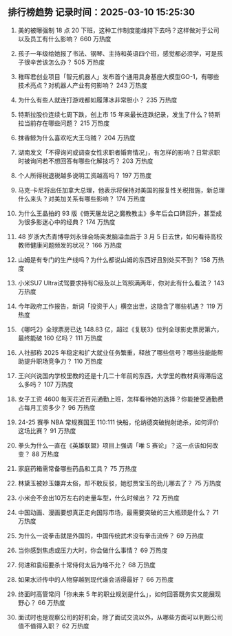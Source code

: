 
## 排行榜趋势 记录时间：2025-03-10 15:25:30
  
  1. 美的被曝强制 18 点 20 下班，这种工作制度能维持下去吗？这样做对于公司以及员工有什么影响？ 660 万热度
    
  2. 孩子一年级给她报了书法、钢琴、主持和英语四个班，感觉都必须学，可是孩子很辛苦该怎么办？ 505 万热度
    
  3. 稚晖君创业项目「智元机器人」发布首个通用具身基座大模型GO-1，有哪些技术亮点？对机器人产业有何影响？ 243 万热度
    
  4. 为什么有些人就连打游戏都如履薄冰非常胆小？ 235 万热度
    
  5. 特斯拉股价连续七周下跌，创上市 15 年来最长连跌纪录，发生了什么？特斯拉当前存在哪些问题？ 215 万热度
    
  6. 抹香鲸为什么喜欢吃大王乌贼？ 204 万热度
    
  7. 湖南发文「不得询问或调查女性求职者婚育情况」，有怎样的影响？日常求职时被询问若不想回答有哪些化解技巧？ 203 万热度
    
  8. 个人所得税退税越多说明工资越高吗？ 197 万热度
    
  9. 马克·卡尼将出任加拿大总理，他表示将保持对美国的报复性关税措施，新总理什么来头？对美加关系有哪些影响？ 174 万热度
    
  10. 为什么王晶拍的 93 版《倚天屠龙记之魔教教主》多年后会口碑回升，甚至成为很多影迷心中的经典？ 174 万热度
    
  11. 48 岁浙大杰青博导刘永锋会场突发脑溢血后于 3 月 5 日去世，如何看待高校教师健康问题频发的状况？ 166 万热度
    
  12. 山姆是有专门的生产线吗？为什么都说山姆的东西好且别处买不到？ 158 万热度
    
  13. 小米SU7 Ultra试驾要求持有C级及以上驾照满两年，你对此有什么看法？ 143 万热度
    
  14. 今年政府工作报告，新词「投资于人」横空出世，这隐含了哪些机遇？ 119 万热度
    
  15. 《哪吒2》全球票房已达 148.83 亿，超过《复联3》位列全球影史票房第六，最终能破 160 亿吗？ 111 万热度
    
  16. 人社部称 2025 年稳定和扩大就业任务繁重，释放了哪些信号？哪些技能能帮助提升职场竞争力？ 110 万热度
    
  17. 王兴兴说国内学校里教的还是十几二十年前的东西，大学里的教材真得滞后这么多吗？ 107 万热度
    
  18. 女子工资 4600 每天花近百元通勤上班，怎样看待她的选择？你能接受通勤费占每月工资多少？ 96 万热度
    
  19. 24-25 赛季 NBA 常规赛国王 110:111 快船，伦纳德突破抛射绝杀，如何评价这场比赛？ 91 万热度
    
  20. 拳头为什么一直在《英雄联盟》项目上强调「唯 S 赛论」？这一点该如何改变？ 88 万热度
    
  21. 家庭药箱需常备哪些药品和工具？ 75 万热度
    
  22. 林黛玉被妙玉嫌弃太俗，却不敢反驳，她怼贾宝玉的劲儿哪去了？ 75 万热度
    
  23. 小米会不会出10万左右的走量车型，什么时候出？ 72 万热度
    
  24. 中国动画、漫画要想真正走向国际市场，最需要突破的三大瓶颈是什么？ 71 万热度
    
  25. 为什么一说拳击就是外国的，中国传统武术没有拳击流传？ 69 万热度
    
  26. 当你感到焦虑或压力大时，你会做什么事情？ 69 万热度
    
  27. 何进和袁绍要杀十常侍何太后为啥不允？ 68 万热度
    
  28. 如果水浒传中的人物穿越到现代谁会活得最好？ 66 万热度
    
  29. 终面时高管常问「你未来 5 年的职业规划是什么」，如何回答既务实又能展现野心？ 66 万热度
    
  30. 面试时也是观察公司的好机会，除了面试交流以外，从哪些方面可以判断公司值不值得入职？ 62 万热度
    
